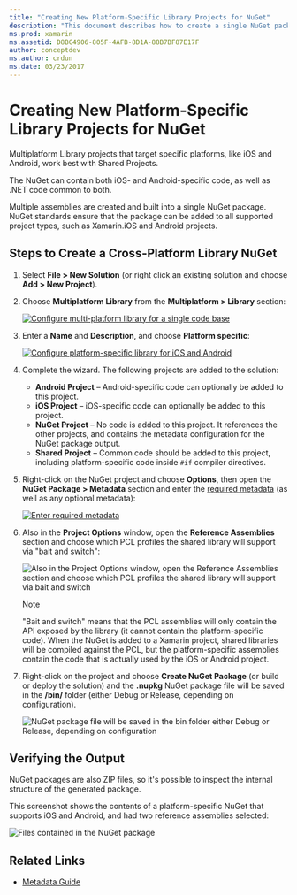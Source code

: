 ```yaml
---
title: "Creating New Platform-Specific Library Projects for NuGet"
description: "This document describes how to create a single NuGet package that contains platform-specific code for multiple platforms."
ms.prod: xamarin
ms.assetid: D8BC4906-805F-4AFB-8D1A-88B7BF87E17F
author: conceptdev
ms.author: crdun
ms.date: 03/23/2017
---
```


# Creating New Platform-Specific Library Projects for NuGet

Multiplatform Library projects that target specific
platforms, like iOS and Android, work best with Shared Projects.

The NuGet can contain both iOS- and Android-specific code, as well as .NET code common
to both.

Multiple assemblies are created and built into a single NuGet package. NuGet standards
ensure that the package can be added to all supported project types, such as
Xamarin.iOS and Android projects.

## Steps to Create a Cross-Platform Library NuGet

1. Select **File > New Solution** (or right click an existing solution and choose **Add > New Project**).

2. Choose **Multiplatform Library** from the **Multiplatform > Library** section:

    [![Configure multi-platform library for a single code base](platform-specific-images/mulitplatform-library-sml.png)](platform-specific-images/multiplatform-library.png#lightbox)

3. Enter a **Name** and **Description**, and choose **Platform specific**:

    [![Configure platform-specific library for iOS and Android](platform-specific-images/specific-configure-sml.png)](platform-specific-images/specific-configure.png#lightbox)

4. Complete the wizard. The following projects are added to the solution:

    - **Android Project** – Android-specific code can optionally be added to this project.
    - **iOS Project** – iOS-specific code can optionally be added to this project.
    - **NuGet Project** – No code is added to this project. It references the other projects, and contains the metadata configuration for the NuGet package output.
    - **Shared Project** – Common code should be added to this project, including platform-specific code inside `#if` compiler directives.

5. Right-click on the NuGet project and choose **Options**, then open the **NuGet Package > Metadata** section and enter the [required metadata](~/cross-platform/app-fundamentals/nuget-multiplatform-libraries/metadata.md)
    (as well as any optional metadata):

    [![Enter required metadata](platform-specific-images/specific-metadata-sml.png)](platform-specific-images/specific-metadata.png#lightbox)

6. Also in the **Project Options** window, open the **Reference Assemblies** section and choose
    which PCL profiles the shared library will support via "bait and switch":

    ![Also in the Project Options window, open the Reference Assemblies section and choose   which PCL profiles the shared library will support via bait and switch](platform-specific-images/specific-reference-assemblies.png)

    > [!NOTE]
    > "Bait and switch" means that the PCL assemblies will only contain the API exposed by the library
    > (it cannot contain the platform-specific code). When the NuGet is added to a Xamarin
    > project, shared libraries will be compiled against the PCL, but the platform-specific
    > assemblies contain the code that is actually used by the iOS or Android project.

7. Right-click on the project and choose **Create NuGet Package** (or build or deploy the solution) and
  the **.nupkg** NuGet package file will be saved in the **/bin/** folder (either Debug or Release, depending on configuration).

    ![NuGet package file will be saved in the bin folder either Debug or Release, depending on configuration](platform-specific-images/create-nuget-package.png)

## Verifying the Output

NuGet packages are also ZIP files, so it's possible to inspect the internal structure of the generated package.

This screenshot shows the contents of a platform-specific NuGet that supports iOS and Android,
and had two reference assemblies selected:

![Files contained in the NuGet package](platform-specific-images/nuget-output.png)

## Related Links

- [Metadata Guide](~/cross-platform/app-fundamentals/nuget-multiplatform-libraries/metadata.md)
